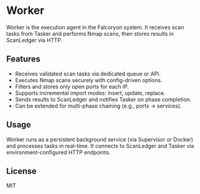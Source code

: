 # Worker

Worker is the execution agent in the Falcoryon system. It receives scan tasks from Tasker and performs Nmap scans, then stores results in ScanLedger via HTTP.

## Features

- Receives validated scan tasks via dedicated queue or API.
- Executes Nmap scans securely with config-driven options.
- Filters and stores only open ports for each IP.
- Supports incremental import modes: insert, update, replace.
- Sends results to ScanLedger and notifies Tasker on phase completion.
- Can be extended for multi-phase chaining (e.g., ports → services).

## Usage

Worker runs as a persistent background service (via Supervisor or Docker) and processes tasks in real-time. It connects to ScanLedger and Tasker via environment-configured HTTP endpoints.

## License

MIT
